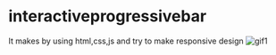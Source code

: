 # interactiveprogressivebar
It makes by using html,css,js and try to make responsive design
![gif1](https://user-images.githubusercontent.com/76103434/137183624-cccc3a97-b51d-4dd1-b51c-61d430a7a6b9.gif)
